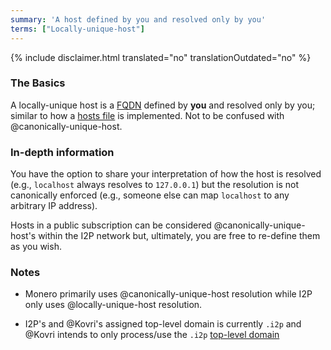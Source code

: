```yaml
---
summary: 'A host defined by you and resolved only by you'
terms: ["Locally-unique-host"]
---
```


{% include disclaimer.html translated="no" translationOutdated="no" %}

### The Basics

A locally-unique host is a [FQDN](https://en.wikipedia.org/wiki/FQDN)
defined by **you** and resolved only by you; similar to how a [hosts
file](https://en.wikipedia.org/wiki/Hosts_(file)) is implemented. Not to be
confused with @canonically-unique-host.

### In-depth information

You have the option to share your interpretation of how the host is resolved
(e.g., `localhost` always resolves to `127.0.0.1`) but the resolution is not
canonically enforced (e.g., someone else can map `localhost` to any
arbitrary IP address).

Hosts in a public subscription can be considered @canonically-unique-host's
within the I2P network but, ultimately, you are free to re-define them as
you wish.

### Notes

- Monero primarily uses @canonically-unique-host resolution while I2P only
uses @locally-unique-host resolution.

- I2P's and @Kovri's assigned top-level domain is currently `.i2p` and
@Kovri intends to only process/use the `.i2p` [top-level
domain](https://en.wikipedia.org/wiki/Top_level_domain)
